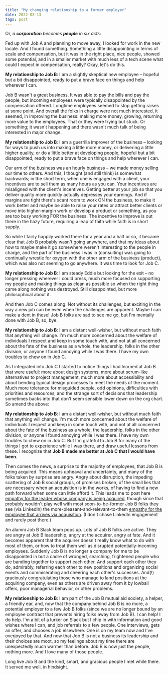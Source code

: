 ```yaml
---
title: "My changing relationship to a former employer"
date: 2022-08-13
tags: post
---
```


Or, _a **corporation** becomes **people** in six acts:_

Fed up with Job A and planning to move away, I looked for work in the new locale. And I found something. Something a little disappointing in terms of scale and compensation, but it was in the right place, nice people, showed some potential, and in a smaller market with much less of a tech scene what could I expect in compensation, really? Okay, let's do this.

**My relationship to Job B**: I am a slightly skeptical new employee – hopeful but a bit disappointed, ready to put a brave face on things and help wherever I can.

Job B wasn't a great business. It was able to pay the bills and pay the people, but incoming employees were typically disappointed by the compensation offered. Longtime employees seemed to stop getting raises at some point. And overall the folks in charge were not much interested, it seemed, in improving the business: making more money, growing, returning more value to the employees. That or they were trying but stuck. Or something; it wasn't happening and there wasn't much talk of being interested in major change.

**My relationship to Job B**: I am a guerrilla improver of the business – looking for ways to push us into making a little more money, or delivering a little higher quality, or do a little better at developing people, hopeful but a bit disappointed, ready to put a brave face on things and help wherever I can.

Our arm of the business was an hourly business – we made money selling our time to others. And this, I thought (and still think) is somewhat backwards; in the short term, when one is engaged with a client, your incentives are to sell them as many hours as you can. Your incentives are misaligned with the client's incentives. Getting better at your job so that you deliver quality more quickly actually depresses your earnings. And if margins are tight there's scant room to work ON the business, to make it work better and maybe be able to raise your rates or attract better clients or move into higher-margin work or develop a product or something, as you are too busy working FOR the business. The incentive to improve is out there in the hazy future, requiring a leap of faith while faith is in short supply.

So while I fairly happily worked there for a year and a half or so, it became clear that Job B probably wasn't going anywhere, and that my ideas about how to maybe make it go somewhere weren't interesting to the people in charge, and the part of the business I was in (consulting) was going to continually wrestle for oxygen with the other arm of the business (product), which was also not seeming to go anywhere. It was time to look for Job C.

**My relationship to Job B**: I am steady Eddie but looking for the exit – no longer pressing wherever I could press, much more focused on supporting my people and making things as clean as possible so when the right thing came along nothing was destroyed. Still disappointed, but more philosophical about it.

And then Job C comes along. Not without its challenges, but exciting in the way a new job can be even when the challenges are apparent. Maybe I can make a dent in these! Job B folks are sad to see me go, but I'm mentally done with Job B, so, bye.

**My relationship to Job B**: I am a distant well-wisher, but without much faith that anything will change. I'm much more concerned about the welfare of individuals I respect and keep in some touch with, and not at all concerned about the fate of the business as a whole, the leadership, folks in the other division, or anyone I found annoying while I was there. I have my own troubles to chew on in Job C.

As I integrated into Job C I started to notice things I had learned at Job B that were useful: more about design systems, more about scrum-like alternatives to project management, much more about accessibility and about bending typical design processes to meet the needs of the moment. Much more tolerance for misguided people, odd opinions, difficulties with priorities and resources, and the strange sort of decisions that leadership sometimes backs into that don't seem sensible lower down on the org chart. So amend the above:

**My relationship to Job B**: I am a distant well-wisher, but without much faith that anything will change. I'm much more concerned about the welfare of individuals I respect and keep in some touch with, and not at all concerned about the fate of the business as a whole, the leadership, folks in the other division, or anyone I found annoying while I was there. I have my own troubles to chew on in Job C. But I'm grateful to Job B for many of the things I got to experience while I was there, and draw useful lessons from these. I recognize that **Job B made me better at Job C that I would have been**.

Then comes the news, a surprise to the majority of employees, that Job B is being acquired. This means upheaval and uncertainty, and many of the folks taken by surprise are angry. Angry about disruption, the impeding scattering of Job B social groups, of promises broken, of the small lies that are necessary when an acquisition is in the works, of having to find a new path forward when some can little afford it. This leads me to post here [empathy for the leader whose company is being acquired](https://jonplummer.com/2022/04/17/empathy-for-the-leader-whose-company-is-being-acquired/), though since that probably wouldn't play well with most soon-to-be-former Job B folks they see (via LinkedIn) the more-pleasant-and-relevant-to-them [empathy for the employee that arrives via acquisition](https://jonplummer.com/2022/02/06/empathy-for-the-employee-that-arrives-via-acquisition/). (I don't chase LinkedIn engagement and rarely post there.)

An alumni Job B Slack team pops up. Lots of Job B folks are active. They are angry at Job B leadership, angry at the acquirer, angry at fate. And it becomes apparent that the acquirer doesn't really know what to do with most of them, or how to treat them well as disrupted potentially-incoming employees. Suddenly Job B is no longer a company for me to be disappointed in but a cadre of wronged, searching, frightened people who are banding together to support each other. And support each other they do, admirably, referring each other to new positions and organizing social events and commiserating and cheering each other's successes. And(!) graciously congratulating those who manage to land positions at the acquiring company, even as others are driven away from it by lowball offers, poor managerial behavior, or other problems.

**My relationship to Job B**: I am part of the Job B mutual aid society, a helper, a friendly ear, and, now that the company behind Job B is no more, a potential employer to a few Job B folks (since we are no longer bound by an employee contract that prevents hiring folks away from Job B). I can help! I do help. I'm a bit of a lurker on Slack but I chip in with information and good wishes where I can, and job referrals to a few people. One interviews, gets an offer, and chooses a job elsewhere. One is on my team now and I've overjoyed by that. And now that Job B is not a business its leadership and their choices are moot, so my feelings about my time there are unexpectedly much warmer than before. Job B is now just the people, nothing more. And I love many of those people.

Long live Job B and the kind, smart, and gracious people I met while there. It served me well, in hindsight.
